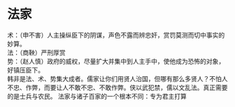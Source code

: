 # 法家
术：（申不害）人主操纵臣下的阴谋，声色不露而辨忠奸，赏罚莫测而切中事实的妙算。  
法：（商鞅）严刑厚赏  
势：（赵人慎）政府的威权，尽量扩大并集中到人主手中，使他成为恐怖的对象，好镇压臣下。  
韩非是法、术、势集大成者。儒家让你们用贤人治国，但哪有那么多贤人？不怕人不忠、作弊，而要让人不敢不忠、不敢作弊。侠以武犯禁，儒以文乱法。真正需要的是士兵与农民。
法家与诸子百家的一个根本不同：专为君主打算
